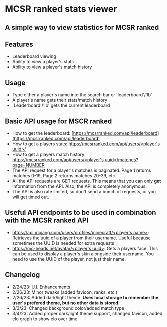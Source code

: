 # MCSR ranked stats viewer
## A simple way to view statistics for MCSR ranked

## Features

- Leaderboard viewing
- Ability to view a player's stats
- Ability to view a player's match history

## Usage

- Type either a player's name into the search bar or 'leaderboard'/'lb'
- A player's name gets their stats/match history
- 'Leaderboard'/'lb' gets the current leaderboard

## Basic API usage for MSCR ranked

- How to get the leaderboard: [https://mcsrranked.com/api/leaderboard](https://mcsrranked.com/api/leaderboard)
- How to get a players stats: [https://mcsrranked.com/api/users/<player's uuid>/](https://mcsrranked.com/api/users/9a8e24df4c8549d696a6951da84fa5c4)
- How to get a players match history: [https://mcsrranked.com/api/users/<player's uuid>/matches?page=NUMBER](https://mcsrranked.com/api/users/9a8e24df4c8549d696a6951da84fa5c4/matches?page=0)
- The API request for a player's matches is paginated. Page 1 returns matches 0-19, Page 2 returns matches 20-39, etc.
- All the API requests are GET requests. This means that you can only **get** information from the API. Also, the API is completely anonymous.
- The API is also rate limited, so don't send a bunch of requests, or you will get timed out. 

## Useful API endpoints to be used in combination with the MCSR ranked API

- [https://api.mojang.com/users/profiles/minecraft/<player's name>](https://mcsrranked.com/api/users/9a8e24df4c8549d696a6951da84fa5c4): Retrieves the uuid of a player from their username. Useful because sometimes the UUID is needed for extra requests
- [https://mc-heads.net/avatar/<player's uuid>](https://mc-heads.net/avatar/9a8e24df4c8549d696a6951da84fa5c40): Gets a players face. This can be used to display a player's skin alongside their username. You need to use the UUID of the player, not just their name.

## Changelog

- 2/24/23: U.I. Enhancements
- 2/26/23: Minor tweaks (added favicon, ranks, etc.)
- 2/26/23: Added dark/light theme. **Uses local storage to remember the user's prefered theme, but no other data is stored.**
- 3/3/23: Changed background color/added match type
- 3/4/23: Added proper dark/light theme support, changed favicon, added elo graph to show elo over time.
